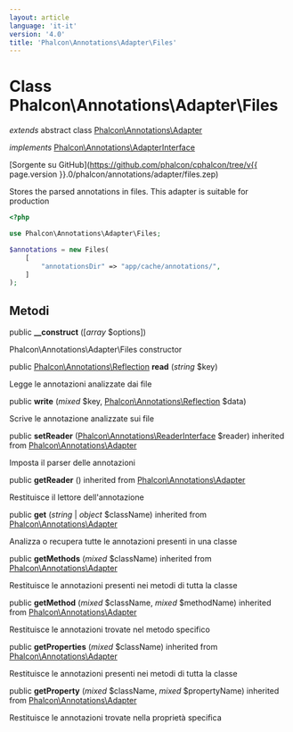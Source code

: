 ```yaml
---
layout: article
language: 'it-it'
version: '4.0'
title: 'Phalcon\Annotations\Adapter\Files'
---
```

# Class **Phalcon\Annotations\Adapter\Files**

*extends* abstract class [Phalcon\Annotations\Adapter](Phalcon_Annotations_Adapter)

*implements* [Phalcon\Annotations\AdapterInterface](Phalcon_Annotations_AdapterInterface)

[Sorgente su GitHub](https://github.com/phalcon/cphalcon/tree/v{{ page.version }}.0/phalcon/annotations/adapter/files.zep)

Stores the parsed annotations in files. This adapter is suitable for production

```php
<?php

use Phalcon\Annotations\Adapter\Files;

$annotations = new Files(
    [
        "annotationsDir" => "app/cache/annotations/",
    ]
);

```

## Metodi

public **__construct** ([*array* $options])

Phalcon\Annotations\Adapter\Files constructor

public [Phalcon\Annotations\Reflection](Phalcon_Annotations_Reflection) **read** (*string* $key)

Legge le annotazioni analizzate dai file

public **write** (*mixed* $key, [Phalcon\Annotations\Reflection](Phalcon_Annotations_Reflection) $data)

Scrive le annotazione analizzate sui file

public **setReader** ([Phalcon\Annotations\ReaderInterface](Phalcon_Annotations_ReaderInterface) $reader) inherited from [Phalcon\Annotations\Adapter](Phalcon_Annotations_Adapter)

Imposta il parser delle annotazioni

public **getReader** () inherited from [Phalcon\Annotations\Adapter](Phalcon_Annotations_Adapter)

Restituisce il lettore dell'annotazione

public **get** (*string* | *object* $className) inherited from [Phalcon\Annotations\Adapter](Phalcon_Annotations_Adapter)

Analizza o recupera tutte le annotazioni presenti in una classe

public **getMethods** (*mixed* $className) inherited from [Phalcon\Annotations\Adapter](Phalcon_Annotations_Adapter)

Restituisce le annotazioni presenti nei metodi di tutta la classe

public **getMethod** (*mixed* $className, *mixed* $methodName) inherited from [Phalcon\Annotations\Adapter](Phalcon_Annotations_Adapter)

Restituisce le annotazioni trovate nel metodo specifico

public **getProperties** (*mixed* $className) inherited from [Phalcon\Annotations\Adapter](Phalcon_Annotations_Adapter)

Restituisce le annotazioni presenti nei metodi di tutta la classe

public **getProperty** (*mixed* $className, *mixed* $propertyName) inherited from [Phalcon\Annotations\Adapter](Phalcon_Annotations_Adapter)

Restituisce le annotazioni trovate nella proprietà specifica